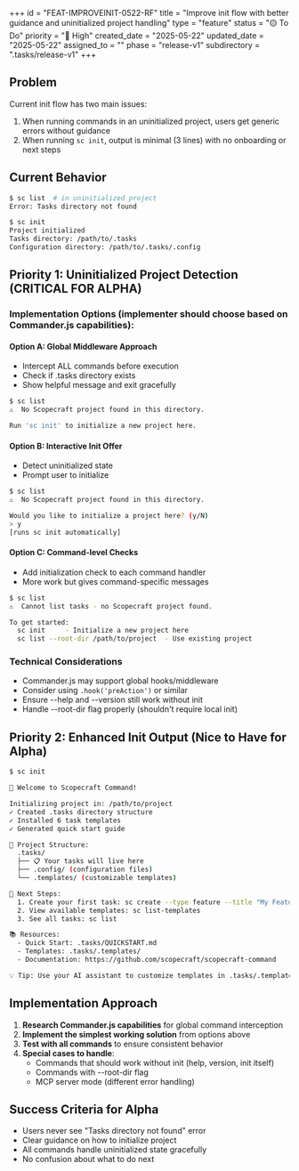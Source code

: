 +++
id = "FEAT-IMPROVEINIT-0522-RF"
title = "Improve init flow with better guidance and uninitialized project handling"
type = "feature"
status = "🟡 To Do"
priority = "🔼 High"
created_date = "2025-05-22"
updated_date = "2025-05-22"
assigned_to = ""
phase = "release-v1"
subdirectory = ".tasks/release-v1"
+++

## Problem
Current init flow has two main issues:
1. When running commands in an uninitialized project, users get generic errors without guidance
2. When running `sc init`, output is minimal (3 lines) with no onboarding or next steps

## Current Behavior
```bash
$ sc list  # in uninitialized project
Error: Tasks directory not found

$ sc init
Project initialized
Tasks directory: /path/to/.tasks
Configuration directory: /path/to/.tasks/.config
```

## Priority 1: Uninitialized Project Detection (CRITICAL FOR ALPHA)

### Implementation Options (implementer should choose based on Commander.js capabilities):

#### Option A: Global Middleware Approach
- Intercept ALL commands before execution
- Check if .tasks directory exists
- Show helpful message and exit gracefully
```bash
$ sc list
⚠️  No Scopecraft project found in this directory.

Run 'sc init' to initialize a new project here.
```

#### Option B: Interactive Init Offer
- Detect uninitialized state
- Prompt user to initialize
```bash
$ sc list
⚠️  No Scopecraft project found in this directory.

Would you like to initialize a project here? (y/N)
> y
[runs sc init automatically]
```

#### Option C: Command-level Checks
- Add initialization check to each command handler
- More work but gives command-specific messages
```bash
$ sc list
⚠️  Cannot list tasks - no Scopecraft project found.

To get started:
  sc init     - Initialize a new project here
  sc list --root-dir /path/to/project  - Use existing project
```

### Technical Considerations
- Commander.js may support global hooks/middleware
- Consider using `.hook('preAction')` or similar
- Ensure --help and --version still work without init
- Handle --root-dir flag properly (shouldn't require local init)

## Priority 2: Enhanced Init Output (Nice to Have for Alpha)
```bash
$ sc init

🚀 Welcome to Scopecraft Command!

Initializing project in: /path/to/project
✓ Created .tasks directory structure
✓ Installed 6 task templates
✓ Generated quick start guide

📁 Project Structure:
  .tasks/
  ├── 📋 Your tasks will live here
  ├── .config/ (configuration files)
  └── .templates/ (customizable templates)

🎯 Next Steps:
  1. Create your first task: sc create --type feature --title "My Feature"
  2. View available templates: sc list-templates
  3. See all tasks: sc list

📚 Resources:
  - Quick Start: .tasks/QUICKSTART.md
  - Templates: .tasks/.templates/
  - Documentation: https://github.com/scopecraft/scopecraft-command

💡 Tip: Use your AI assistant to customize templates in .tasks/.templates/
```

## Implementation Approach
1. **Research Commander.js capabilities** for global command interception
2. **Implement the simplest working solution** from options above
3. **Test with all commands** to ensure consistent behavior
4. **Special cases to handle**:
   - Commands that should work without init (help, version, init itself)
   - Commands with --root-dir flag
   - MCP server mode (different error handling)

## Success Criteria for Alpha
- Users never see "Tasks directory not found" error
- Clear guidance on how to initialize project
- All commands handle uninitialized state gracefully
- No confusion about what to do next
